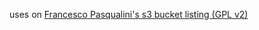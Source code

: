 uses on [Francesco Pasqualini's s3 bucket listing (GPL v2)](https://aws.amazon.com/code/Amazon-S3/1713)
